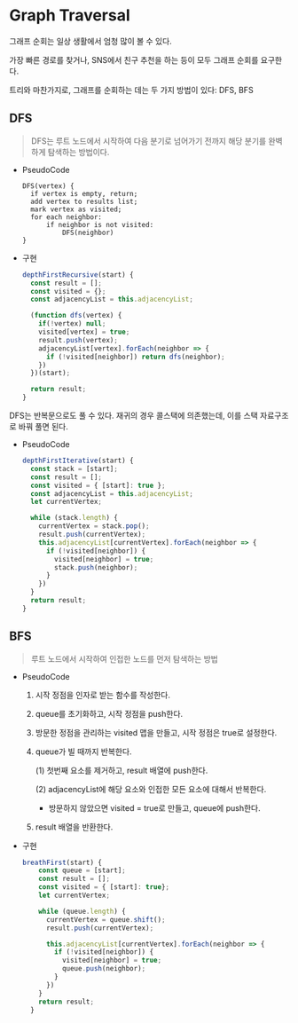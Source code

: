 # Graph Traversal

그래프 순회는 일상 생활에서 엄청 많이 볼 수 있다.

가장 빠른 경로를 찾거나, SNS에서 친구 추천을 하는 등이 모두 그래프 순회를 요구한다.

트리와 마찬가지로, 그래프를 순회하는 데는 두 가지 방법이 있다: DFS, BFS



## DFS

> DFS는 루트 노드에서 시작하여 다음 분기로 넘어가기 전까지 해당 분기를 완벽하게 탐색하는 방법이다.

* PseudoCode

  ```
  DFS(vertex) {
    if vertex is empty, return;
    add vertex to results list;
    mark vertex as visited;
    for each neighbor:
    	if neighbor is not visited:
    		DFS(neighbor)
  }
  ```

* 구현

  ```javascript
  depthFirstRecursive(start) {
    const result = [];
    const visited = {};
    const adjacencyList = this.adjacencyList;
  
    (function dfs(vertex) {
      if(!vertex) null;
      visited[vertex] = true;
      result.push(vertex);
      adjacencyList[vertex].forEach(neighbor => {
        if (!visited[neighbor]) return dfs(neighbor);
      })
    })(start);
  
    return result;
  }
  ```




DFS는 반복문으로도 풀 수 있다. 재귀의 경우 콜스택에 의존했는데, 이를 스택 자료구조로 바꿔 풀면 된다.

* PseudoCode

  ```javascript
  depthFirstIterative(start) {
    const stack = [start];
    const result = [];
    const visited = { [start]: true };
    const adjacencyList = this.adjacencyList;
    let currentVertex;
  
    while (stack.length) {
      currentVertex = stack.pop();
      result.push(currentVertex);
      this.adjacencyList[currentVertex].forEach(neighbor => {
        if (!visited[neighbor]) {
          visited[neighbor] = true;
          stack.push(neighbor);
        }
      })
    }
    return result;
  }
  ```



## BFS 

> 루트 노드에서 시작하여 인접한 노드를 먼저 탐색하는 방법

* PseudoCode

  1. 시작 정점을 인자로 받는 함수를 작성한다.

  2. queue를 초기화하고, 시작 정점을 push한다.

  3. 방문한 정점을 관리하는 visited 맵을 만들고, 시작 정점은 true로 설정한다.

  4. queue가 빌 때까지 반복한다.

     (1) 첫번째 요소를 제거하고, result 배열에 push한다.

     (2) adjacencyList에 해당 요소와 인접한 모든 요소에 대해서 반복한다.

     	* 방문하지 않았으면 visited = true로 만들고, queue에 push한다.

  5. result 배열을 반환한다.

* 구현

  ```javascript
  breathFirst(start) {
      const queue = [start];
      const result = [];
      const visited = { [start]: true};
      let currentVertex;
  
      while (queue.length) {
        currentVertex = queue.shift();
        result.push(currentVertex);
  
        this.adjacencyList[currentVertex].forEach(neighbor => {
          if (!visited[neighbor]) {
            visited[neighbor] = true;
            queue.push(neighbor);
          }
        })
      }
      return result;
    }
  ```
  
  

